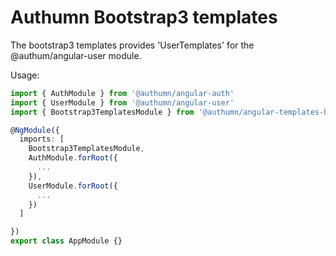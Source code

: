 # Authumn Bootstrap3 templates

The bootstrap3 templates provides 'UserTemplates' for the @authum/angular-user module.

Usage:

```typescript
import { AuthModule } from '@authumn/angular-auth'
import { UserModule } from '@authumn/angular-user'
import { Bootstrap3TemplatesModule } from '@authumn/angular-templates-bootstrap3'

@NgModule({
  imports: [
    Bootstrap3TemplatesModule,
    AuthModule.forRoot({
      ...
    }),
    UserModule.forRoot({
      ...
    })
  ]

})
export class AppModule {}
```
